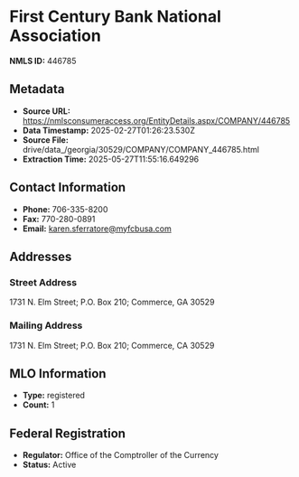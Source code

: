 # First Century Bank National Association

**NMLS ID:** 446785

## Metadata
- **Source URL:** https://nmlsconsumeraccess.org/EntityDetails.aspx/COMPANY/446785
- **Data Timestamp:** 2025-02-27T01:26:23.530Z
- **Source File:** drive/data_/georgia/30529/COMPANY/COMPANY_446785.html
- **Extraction Time:** 2025-05-27T11:55:16.649296

## Contact Information
- **Phone:** 706-335-8200
- **Fax:** 770-280-0891
- **Email:** karen.sferratore@myfcbusa.com

## Addresses
### Street Address
1731 N. Elm Street; P.O. Box 210; Commerce, GA 30529

### Mailing Address
1731 N. Elm Street; P.O. Box 210; Commerce, CA 30529

## MLO Information
- **Type:** registered
- **Count:** 1

## Federal Registration
- **Regulator:** Office of the Comptroller of the Currency
- **Status:** Active
